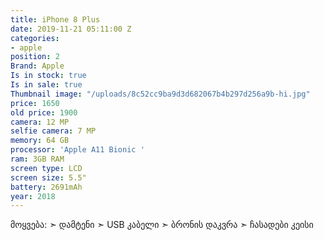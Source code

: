 ```yaml
---
title: iPhone 8 Plus
date: 2019-11-21 05:11:00 Z
categories:
- apple
position: 2
Brand: Apple
Is in stock: true
Is in sale: true
Thumbnail image: "/uploads/8c52cc9ba9d3d682067b4b297d256a9b-hi.jpg"
price: 1650
old price: 1900
camera: 12 MP
selfie camera: 7 MP
memory: 64 GB
processor: 'Apple A11 Bionic '
ram: 3GB RAM
screen type: LCD
screen size: 5.5"
battery: 2691mAh
year: 2018
---
```


მოყვება: 
➣ დამტენი
➣ USB კაბელი
➣ ბრონის დაკვრა
➣ ჩასადები კეისი
